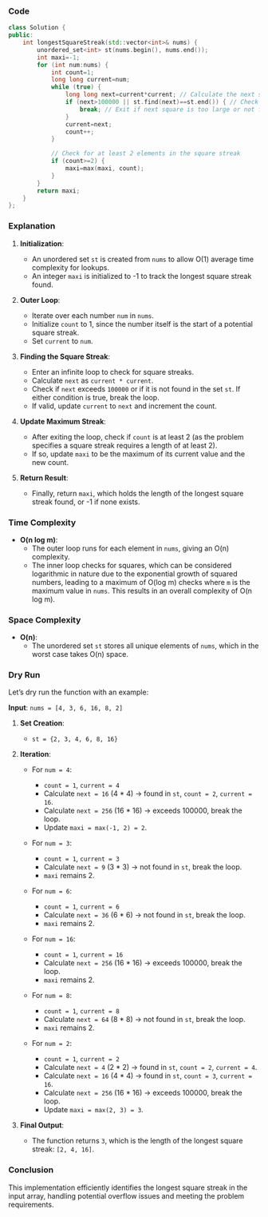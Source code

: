 ### Code
```cpp
class Solution {
public:
    int longestSquareStreak(std::vector<int>& nums) {
        unordered_set<int> st(nums.begin(), nums.end());
        int maxi=-1;
        for (int num:nums) {
            int count=1;
            long long current=num;
            while (true) {
                long long next=current*current; // Calculate the next square
                if (next>100000 || st.find(next)==st.end()) { // Check for overflow and existence
                    break; // Exit if next square is too large or not found
                }
                current=next;
                count++;
            }

            // Check for at least 2 elements in the square streak
            if (count>=2) {
                maxi=max(maxi, count);
            }
        }
        return maxi;
    }
};

```

### Explanation
1. **Initialization**:
   - An unordered set `st` is created from `nums` to allow O(1) average time complexity for lookups.
   - An integer `maxi` is initialized to -1 to track the longest square streak found.

2. **Outer Loop**:
   - Iterate over each number `num` in `nums`.
   - Initialize `count` to 1, since the number itself is the start of a potential square streak.
   - Set `current` to `num`.

3. **Finding the Square Streak**:
   - Enter an infinite loop to check for square streaks.
   - Calculate `next` as `current * current`.
   - Check if `next` exceeds `100000` or if it is not found in the set `st`. If either condition is true, break the loop.
   - If valid, update `current` to `next` and increment the count.

4. **Update Maximum Streak**:
   - After exiting the loop, check if `count` is at least 2 (as the problem specifies a square streak requires a length of at least 2).
   - If so, update `maxi` to be the maximum of its current value and the new count.

5. **Return Result**:
   - Finally, return `maxi`, which holds the length of the longest square streak found, or -1 if none exists.

### Time Complexity
- **O(n log m)**:
  - The outer loop runs for each element in `nums`, giving an O(n) complexity.
  - The inner loop checks for squares, which can be considered logarithmic in nature due to the exponential growth of squared numbers, leading to a maximum of O(log m) checks where `m` is the maximum value in `nums`. This results in an overall complexity of O(n log m).

### Space Complexity
- **O(n)**:
  - The unordered set `st` stores all unique elements of `nums`, which in the worst case takes O(n) space.

### Dry Run
Let’s dry run the function with an example:

**Input**: `nums = [4, 3, 6, 16, 8, 2]`

1. **Set Creation**:
   - `st = {2, 3, 4, 6, 8, 16}`

2. **Iteration**:
   - For `num = 4`:
     - `count = 1`, `current = 4`
     - Calculate `next = 16` (4 * 4) → found in `st`, `count = 2`, `current = 16`.
     - Calculate `next = 256` (16 * 16) → exceeds 100000, break the loop.
     - Update `maxi = max(-1, 2) = 2`.

   - For `num = 3`:
     - `count = 1`, `current = 3`
     - Calculate `next = 9` (3 * 3) → not found in `st`, break the loop.
     - `maxi` remains 2.

   - For `num = 6`:
     - `count = 1`, `current = 6`
     - Calculate `next = 36` (6 * 6) → not found in `st`, break the loop.
     - `maxi` remains 2.

   - For `num = 16`:
     - `count = 1`, `current = 16`
     - Calculate `next = 256` (16 * 16) → exceeds 100000, break the loop.
     - `maxi` remains 2.

   - For `num = 8`:
     - `count = 1`, `current = 8`
     - Calculate `next = 64` (8 * 8) → not found in `st`, break the loop.
     - `maxi` remains 2.

   - For `num = 2`:
     - `count = 1`, `current = 2`
     - Calculate `next = 4` (2 * 2) → found in `st`, `count = 2`, `current = 4`.
     - Calculate `next = 16` (4 * 4) → found in `st`, `count = 3`, `current = 16`.
     - Calculate `next = 256` (16 * 16) → exceeds 100000, break the loop.
     - Update `maxi = max(2, 3) = 3`.

3. **Final Output**:
   - The function returns `3`, which is the length of the longest square streak: `[2, 4, 16]`.

### Conclusion
This implementation efficiently identifies the longest square streak in the input array, handling potential overflow issues and meeting the problem requirements.
